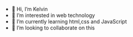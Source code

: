 - 👋 Hi, I’m Kelvin
- 👀 I’m interested in web technology 
- 🌱 I’m currently learning html,css and JavaScript 
- 💞️ I’m looking to collaborate on this


<!---
Apollo/Kelvinapollo is a ✨ special ✨ repository because its `README.md` (this file) appears on your GitHub profile.
You can click the Preview link to take a look at your changes.
--->

